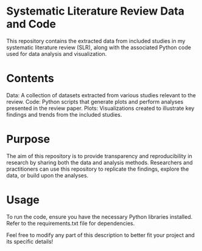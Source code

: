 # Systematic Literature Review Data and Code
 This repository contains the extracted data from included studies in my systematic literature review (SLR), along with the associated Python code used for data analysis and visualization.  

# Contents
Data: A collection of datasets extracted from various studies relevant to the review.
Code: Python scripts that generate plots and perform analyses presented in the review paper.
Plots: Visualizations created to illustrate key findings and trends from the included studies.

# Purpose
The aim of this repository is to provide transparency and reproducibility in research by sharing both the data and analysis methods. Researchers and practitioners can use this repository to replicate the findings, explore the data, or build upon the analyses.

# Usage
To run the code, ensure you have the necessary Python libraries installed. Refer to the requirements.txt file for dependencies.


Feel free to modify any part of this description to better fit your project and its specific details!
